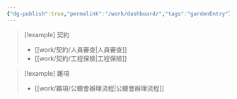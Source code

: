 ```yaml
---
{"dg-publish":true,"permalink":"/work/dashboard/","tags":"gardenEntry"}
---
```



> [!example] 契約
> - [[work/契約/人員審查\|人員審查]]
> - [[work/契約/工程保險\|工程保險]]

> [!example] 雜項
> - [[work/雜項/公聽會辦理流程\|公聽會辦理流程]]
